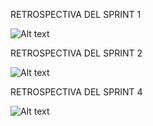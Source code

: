 RETROSPECTIVA DEL SPRINT 1

![Alt text](https://media.discordapp.net/attachments/1114643571967021119/1130913681090281593/retro_2.jpg?width=633&height=475)

RETROSPECTIVA DEL SPRINT 2

![Alt text](https://cdn.discordapp.com/attachments/1114643571967021119/1139835846728626206/retrospectivaSprint2.png) 

RETROSPECTIVA DEL SPRINT 4

![Alt text](https://cdn.discordapp.com/attachments/1114643571967021119/1145841565626019900/retro4.jpg) 
